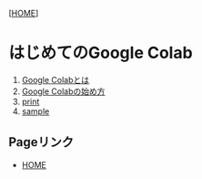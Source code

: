 <!-- ReadMe -->
[[HOME](./../README.md)]

# はじめてのGoogle Colab

01. [Google Colabとは](./01_WhatIsGoogleColab.md)
02. [Google Colabの始め方](./02_CreateNewFile.md)
03. [print](./src/01_print.ipynb)
99. [sample](https://colab.research.google.com/github/Akiyama2020/home/blob/gh-pages/google_colab/src/markdown.ipynb)
## Pageリンク

- [HOME](./../README.md)
